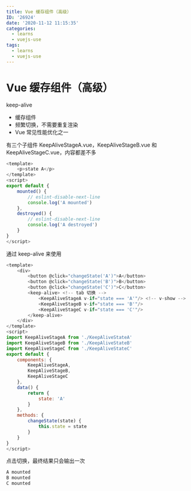 ```yaml
---
title: Vue 缓存组件（高级）
ID: '26924'
date: '2020-11-12 11:15:35'
categories:
  - learns
  - vuejs-use
tags:
  - learns
  - vuejs-use
---
```


# Vue 缓存组件（高级）

keep-alive

- 缓存组件
- 频繁切换，不需要重复渲染
- Vue 常见性能优化之一

有三个子组件 KeepAliveStageA.vue，KeepAliveStageB.vue 和 KeepAliveStageC.vue，内容都差不多

``` js 
<template>
    <p>state A</p>
</template>
<script>
export default {
    mounted() {
        // eslint-disable-next-line
        console.log('A mounted')
    },
    destroyed() {
        // eslint-disable-next-line
        console.log('A destroyed')
    }
}
</script>
```

通过 keep-alive 来使用

``` js 
<template>
    <div>
        <button @click="changeState('A')">A</button>
        <button @click="changeState('B')">B</button>
        <button @click="changeState('C')">C</button>
        <keep-alive> <!-- tab 切换 -->
            <KeepAliveStageA v-if="state === 'A'"/> <!-- v-show -->
            <KeepAliveStageB v-if="state === 'B'"/>
            <KeepAliveStageC v-if="state === 'C'"/>
        </keep-alive>
    </div>
</template>
<script>
import KeepAliveStageA from './KeepAliveStateA'
import KeepAliveStageB from './KeepAliveStateB'
import KeepAliveStageC from './KeepAliveStateC'
export default {
    components: {
        KeepAliveStageA,
        KeepAliveStageB,
        KeepAliveStageC
    },
    data() {
        return {
            state: 'A'
        }
    },
    methods: {
        changeState(state) {
            this.state = state
        }
    }
}
</script>
```

点击切换，最终结果只会输出一次

``` js 
A mounted
B mounted
C mounted
```

